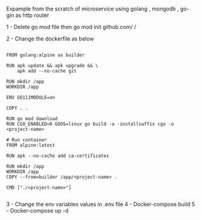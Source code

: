  Expample from the scratch of microservice using golang , mongodb , go-gin as http router 

1 - Delete go mod file then go mod init github.com/ <YourUserName> / <project-name>
 
2 - Change the dockerfile as below

```

FROM golang:alpine as builder

RUN apk update && apk upgrade && \
    apk add --no-cache git

RUN mkdir /app
WORKDIR /app

ENV GO111MODULE=on

COPY . .

RUN go mod download
RUN CGO_ENABLED=0 GOOS=linux go build -a -installsuffix cgo -o <project-name>

# Run container
FROM alpine:latest

RUN apk --no-cache add ca-certificates

RUN mkdir /app
WORKDIR /app
COPY --from=builder /app/<project-name> .

CMD ["./<project-name>"]
 
```

3 - Change the env variables values in .env file
4 - Docker-compose build
5 - Docker-compose up -d
